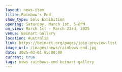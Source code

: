 ```yaml
---
layout: news-item
title: Rainbow's End
show_type: Solo Exhibition
opening: Saturday, March 1st, 5-8PM
on_view: March 1st - March 23rd, 2025
venue: Beinart Gallery
location: Australia
link: https://beinart.org/pages/join-preview-list
image_url: /images/news/rainbows-end.jpg
date: 2025-03-01 05:00:00
current: true
tags: news rainbows-end beinart-gallery
---
```

